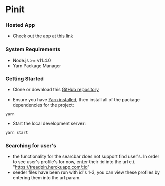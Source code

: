 # Pinit

### Hosted App

- Check out the app at [this link](https://treadpin.herokuapp.com/)

### System Requirements

- Node.js >= v11.4.0
- Yarn Package Manager

### Getting Started

- Clone or download this [GitHub repository](https://github.com/tynose/tread-code-challenge)

- Ensure you have [Yarn installed](https://yarnpkg.com/lang/en/docs/install), then install all of the package dependencies for the project:

```
yarn
```

- Start the local development server:

```
yarn start
```

### Searching for user's

- the functionality for the searcbar does not support find user's. In order to see user's profile's for now, enter their :id into the url e.i. "https://treadpin.herokuapp.com/:id"
- seeder files have been run with id's 1-3, you can view these profiles by entering them into the url param.
